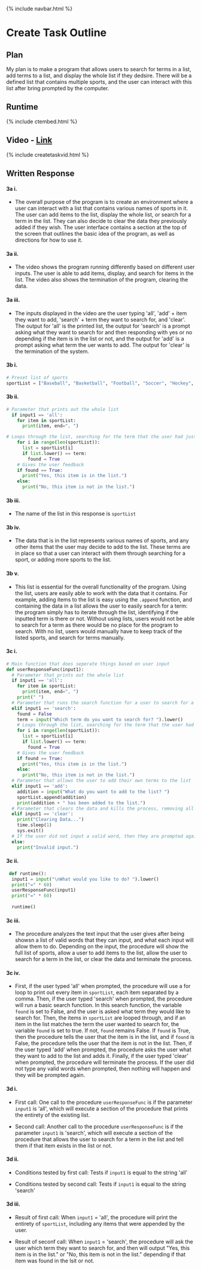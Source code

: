 {% include navbar.html %} 

# Create Task Outline

## Plan

My plan is to make a program that allows users to search for terms in a list, add terms to a list, and display the whole list if they dedsire. There will be a defined list that contains multiple sports, and the user can interact with this list after bring prompted by the computer. 

## Runtime

{% include ctembed.html %}

## Video - [Link](https://www.youtube.com/watch?v=dhhnhoF1I18)

{% include createtaskvid.html %}

## Written Response

#### 3a i.

- The overall purpose of the program is to create an environment where a user can interact with a list that contains various names of sports in it. The user can add items to the list, display the whole list, or search for a term in the list. They can also decide to clear the data they previously added if they wish. The user interface contains a section at the top of the screen that outlines the basic idea of the program, as well as directions for how to use it.

#### 3a ii.

- The video shows the program running differently based on different user inputs. The user is able to add items, display, and search for items in the list. The video also shows the termination of the program, clearing the data. 

#### 3a iii. 

- The inputs displayed in the video are the user typing 'all', 'add' + item they want to add, 'search' + term they want to search for, and 'clear'. The output for 'all' is the printed list, the output for 'search' is a prompt asking what they want to search for and then responding with yes or no depending if the item is in the list or not, and the output for 'add' is a prompt asking what term the uer wants to add. The output for 'clear' is the termination of the system.

#### 3b i.

``` python
# Preset list of sports
sportList = ["Baseball", "Basketball", "Football", "Soccer", "Hockey", "Tennis"]
```

#### 3b ii.

``` python
# Parameter that prints out the whole list
  if input1 == 'all':
    for item in sportList:
      print(item, end=", ")
```

``` python      
# Loops through the list, searching for the term that the user had just inputted. If the term is somewhere in the list, True is returned. 
    for i in range(len(sportList)):
      list = sportList[i]
      if list.lower() == term:
        found = True
    # Gives the user feedback
    if found == True:
      print("Yes, this item is in the list.")
    else:
      print("No, this item is not in the list.")
```
 
#### 3b iii.

- The name of the list in this response is ```sportList```

#### 3b iv.

- The data that is in the list represents various names of sports, and any other items that the user may decide to add to the list. These terms are in place so that a user can interact with them through searching for a sport, or adding more sports to the list. 

#### 3b v.

- This list is essential for the overall functionality of the program. Using the list, users are easily able to work with the data that it contains. For example, adding items to the list is easy using the ```.append``` function, and containing the data in a list allows the user to easily search for a term: the program simply has to iterate through the list, identifying if the inputted term is there or not. Without using lists, users would not be able to search for a term as there would be no place for the program to search. With no list, users would manually have to keep track of the listed sports, and search for terms manually.

#### 3c i.

``` python
# Main function that does seperate things based on user input 
def userResponseFunc(input1):
  # Parameter that prints out the whole list
  if input1 == 'all':
    for item in sportList:
      print(item, end=", ")
    print(" ")
  # Parameter that runs the search function for a user to search for a specific term in the list
  elif input1 == 'search':
    found = False
    term = input("Which term do you want to search for? ").lower()
    # Loops through the list, searching for the term that the user had just inputted. If the term is somewhere in the list, True is returned. 
    for i in range(len(sportList)):
      list = sportList[i]
      if list.lower() == term:
        found = True
    # Gives the user feedback
    if found == True:
      print("Yes, this item is in the list.")
    else:
      print("No, this item is not in the list.")
  # Parameter that allows the user to add their own terms to the list
  elif input1 == 'add':
    addition = input("What do you want to add to the list? ")
    sportList.append(addition)
    print(addition + " has been added to the list.")
  # Parameter that clears the data and kills the process, removing all appended terms. Exits the system.
  elif input1 == 'clear':
    print("Clearing Data...")
    time.sleep(1)
    sys.exit()
  # If the user did not input a valid word, then they are prompted again.
  else:
    print("Invalid input.")
```

#### 3c ii.

``` python
 def runtime():
  input1 = input("\nWhat would you like to do? ").lower()
  print("=" * 60)
  userResponseFunc(input1)
  print("=" * 60)
  
  runtime()
```

#### 3c iii.

- The procedure analyzes the text input that the user gives after being showsn a list of valid words that they can input, and what each input will allow them to do. Depending on the input, the procedure will show the full list of sports, allow a user to add items to the list, allow the user to search for a term in the list, or clear the data and terminate the process.

#### 3c iv.

- First, if the user typed 'all' when prompted, the procedure will use a for loop to print out every item in ```sportList```, each item separated by a comma. Then, if the user typed 'search' when prompted, the procedure will run a basic search function. In this search function, the variable ```found``` is set to False, and the user is asked what term they would like to search for. Then, the items in ```sportList``` are looped through, and if an item in the list matches the term the user wanted to search for, the variable ```found``` is set to true. If not, ```found``` remains False. If ```found``` is True, then the procedure tells the user that the item is in the list, and if ```found``` is False, the procedure tells the user that the item is not in the list. Then, if the user typed 'add' when prompted, the procedure asks the user what they want to add to the list and adds it. Finally, if the user typed 'clear' when prompted, the procedure will terminate the process. If the user did not type any valid words when prompted, then nothing will happen and they will be prompted again.

#### 3d i.

- First call: One call to the procedure ```userResponseFunc``` is if the parameter ```input1``` is 'all', which will execute a section of the procedure that prints the entirety of the existing list.

- Second call: Another call to the procedure ```userResponseFunc``` is if the parameter ```input1``` is 'search', which will execute a section of the procedure that allows the user to search for a term in the list and tell them if that item exists in the list or not.

#### 3d ii.

- Conditions tested by first call: Tests if ```input1``` is equal to the string 'all'

- Conditions tested by second call: Tests if ```input1``` is equal to the string 'search'

#### 3d iii.

- Result of first call: When ```input1``` = 'all', the procedure will print the entirety of ```sportList```, including any items that were appended by the user.

- Result of seconf call: When ```input1``` = 'search', the procedure will ask the user which term they want to search for, and then will output "Yes, this item is in the list." or "No, this item is not in the list." depending if that item was found in the lsit or not.



